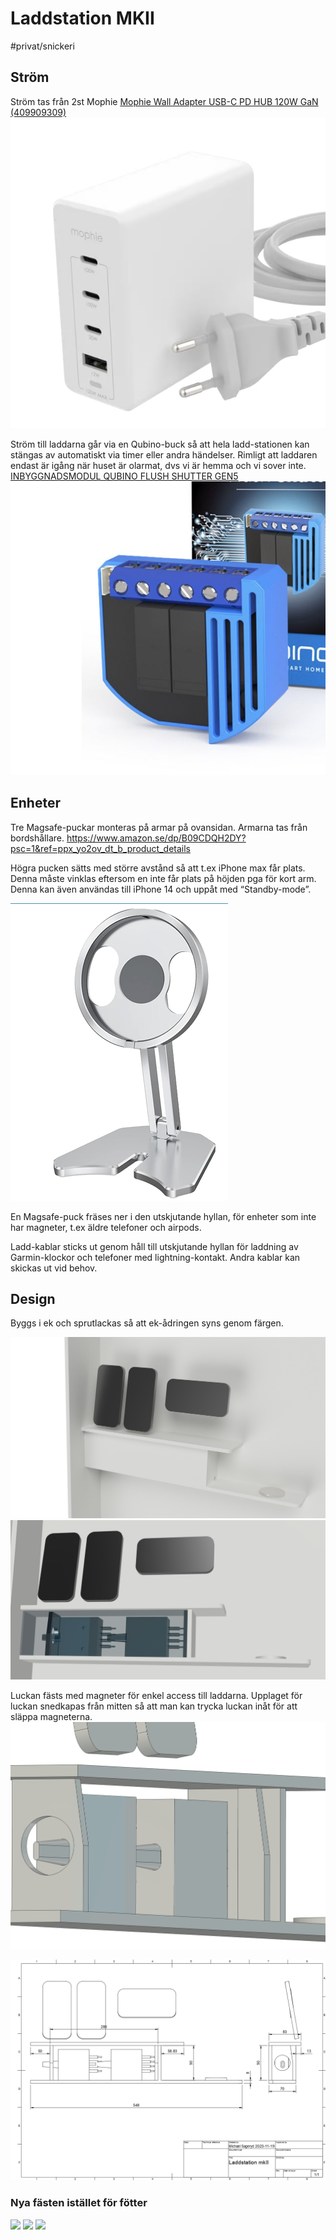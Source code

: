 # Laddstation MKII

#privat/snickeri
## Ström
Ström tas från 2st Mophie
[Mophie Wall Adapter USB-C PD HUB 120W GaN \(409909309\)](https://www.dustin.se/product/5011331359/wall-adapter-usb-c-pd-hub-120w-gan)
![](Laddstation%20MKII/image.png)<!-- {"width":183} -->

Ström till laddarna går via en Qubino-buck så att hela ladd-stationen kan stängas av automatiskt via timer eller andra händelser. Rimligt att laddaren endast är igång när huset är olarmat, dvs vi är hemma och vi sover inte.
[INBYGGNADSMODUL QUBINO FLUSH SHUTTER GEN5](https://www.bauhaus.se/inbyggnadsmodul-qubino-flush-shutter-gen5-650767?gad_source=1&gclid=CjwKCAiAgeeqBhBAEiwAoDDhn-9NNHs3xuEOHvgc1UKbwi_SwemJbxlMfSBN9fz3U2d_4dEg1x2QZRoC5g4QAvD_BwE)
![](Laddstation%20MKII/image%203.png)<!-- {"width":164} -->

## Enheter
Tre Magsafe-puckar monteras på armar på ovansidan. Armarna tas från bordshållare.
https://www.amazon.se/dp/B09CDQH2DY?psc=1&ref=ppx_yo2ov_dt_b_product_details

Högra pucken sätts med större avstånd så att t.ex iPhone max får plats. Denna måste vinklas eftersom en inte får plats på höjden pga för kort arm. Denna kan även användas till iPhone 14 och uppåt med “Standby-mode”.

![](Laddstation%20MKII/image%202.png)<!-- {"width":150} -->

En Magsafe-puck fräses ner i den utskjutande hyllan, för enheter som inte har magneter, t.ex äldre telefoner och airpods.

Ladd-kablar sticks ut genom håll till utskjutande hyllan för laddning av Garmin-klockor och telefoner med lightning-kontakt. Andra kablar kan skickas ut vid behov.

## Design
Byggs i ek och sprutlackas så att ek-ådringen syns genom färgen.

![](Laddstation%20MKII/71f8c4fb-bd44-415c-bd47-1b5ec8c096f2.PNG)<!-- {"width":553} -->
![](Laddstation%20MKII/image%204.png)<!-- {"width":492} -->


Luckan fästs med magneter för enkel access till laddarna. Upplaget för luckan snedkapas från mitten så att man kan trycka luckan inåt för att släppa magneterna.
![](Laddstation%20MKII/image%205.png)<!-- {"width":492} -->

![](Laddstation%20MKII/image%206.png)

### Nya fästen istället för fötter
![](Laddstation%20MKII/image%207.png)<!-- {"width":347} -->
![](Laddstation%20MKII/image%208.png)<!-- {"width":553} -->
![](Laddstation%20MKII/image%209.png)<!-- {"width":553} -->